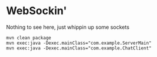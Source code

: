 # WebSockin'

Nothing to see here, just whippin up some sockets


```
mvn clean package  
mvn exec:java -Dexec.mainClass="com.example.ServerMain"
mvn exec:java -Dexec.mainClass="com.example.ChatClient"
```
